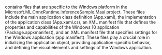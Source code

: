 contains files that are specific to the Windows platform in the Microsoft.ML.OnnxRuntime.InferenceSample.Maui project. These files include the main application class definition (App.xaml), the implementation of the application class (App.xaml.cs), an XML manifest file that defines the properties and capabilities of the Windows 10 application (Package.appxmanifest), and an XML manifest file that specifies settings for the Windows application (app.manifest). These files play a crucial role in initializing the application object, providing application-specific behavior, and defining the visual elements and settings of the Windows application.